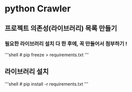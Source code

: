 # python Crawler

## 프로젝트 의존성(라이브러리) 목록 만들기
### 필요한 라이브러리 설치 다 한 후에, 꼭 만들어서 첨부하기 !
'''shell
    # pip freeze > requirements.txt
'''

## 라이브러리 설치
'''shell
    # pip install -r requirements.txt
'''